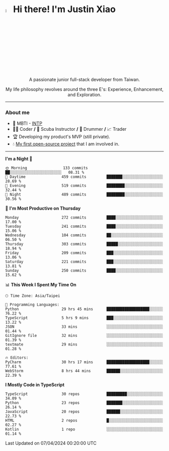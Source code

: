 # <img src="https://media.giphy.com/media/hvRJCLFzcasrR4ia7z/giphy.gif" width="5%">Hi there! I'm Justin Xiao
<p align="center">A passionate junior full-stack developer from Taiwan.  </p>
<p align="center">My life philosophy revolves around the three E's: Experience, Enhancement, and Exploration.</p>

---
### About me
- 👀 MBTI - [INTP](https://www.16personalities.com/intp-personality)
- 👨‍💻 Coder **/** 🤿 Scuba Instructor **/** 🥁 Drummer **/** 📈 Trader
- 🏆 Developing my product's MVP (still private).
- 💧 [My first open-source project](https://github.com/Game-as-a-Service/Game-Lobby-Web) that I am involved in.

---
<!--START_SECTION:waka-->
**I'm a Night 🦉** 

```text
🌞 Morning                133 commits         ██░░░░░░░░░░░░░░░░░░░░░░░   08.31 % 
🌆 Daytime                459 commits         ███████░░░░░░░░░░░░░░░░░░   28.69 % 
🌃 Evening                519 commits         ████████░░░░░░░░░░░░░░░░░   32.44 % 
🌙 Night                  489 commits         ████████░░░░░░░░░░░░░░░░░   30.56 % 
```
📅 **I'm Most Productive on Thursday** 

```text
Monday                   272 commits         ████░░░░░░░░░░░░░░░░░░░░░   17.00 % 
Tuesday                  241 commits         ████░░░░░░░░░░░░░░░░░░░░░   15.06 % 
Wednesday                104 commits         ██░░░░░░░░░░░░░░░░░░░░░░░   06.50 % 
Thursday                 303 commits         █████░░░░░░░░░░░░░░░░░░░░   18.94 % 
Friday                   209 commits         ███░░░░░░░░░░░░░░░░░░░░░░   13.06 % 
Saturday                 221 commits         ███░░░░░░░░░░░░░░░░░░░░░░   13.81 % 
Sunday                   250 commits         ████░░░░░░░░░░░░░░░░░░░░░   15.62 % 
```


📊 **This Week I Spent My Time On** 

```text
🕑︎ Time Zone: Asia/Taipei

💬 Programming Languages: 
Python                   29 hrs 45 mins      ███████████████████░░░░░░   76.22 % 
TypeScript               5 hrs 9 mins        ███░░░░░░░░░░░░░░░░░░░░░░   13.22 % 
JSON                     33 mins             ░░░░░░░░░░░░░░░░░░░░░░░░░   01.44 % 
GitIgnore file           32 mins             ░░░░░░░░░░░░░░░░░░░░░░░░░   01.39 % 
textmate                 29 mins             ░░░░░░░░░░░░░░░░░░░░░░░░░   01.28 % 

🔥 Editors: 
PyCharm                  30 hrs 17 mins      ███████████████████░░░░░░   77.61 % 
WebStorm                 8 hrs 44 mins       ██████░░░░░░░░░░░░░░░░░░░   22.39 % 
```

**I Mostly Code in TypeScript** 

```text
TypeScript               30 repos            █████████░░░░░░░░░░░░░░░░   34.09 % 
Python                   23 repos            ███████░░░░░░░░░░░░░░░░░░   26.14 % 
JavaScript               20 repos            ██████░░░░░░░░░░░░░░░░░░░   22.73 % 
HTML                     2 repos             █░░░░░░░░░░░░░░░░░░░░░░░░   02.27 % 
Kotlin                   1 repo              ░░░░░░░░░░░░░░░░░░░░░░░░░   01.14 % 
```




 Last Updated on 07/04/2024 00:20:00 UTC
<!--END_SECTION:waka-->
